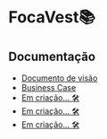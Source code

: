 # FocaVest📚

## Documentação

- [Documento de visão]()
- [Business Case](https://leowbk77.github.io/FocaVest/businesscase)
- [Em criação... 🛠]()
- [Em criação... 🛠]()
- [Em criação... 🛠]()